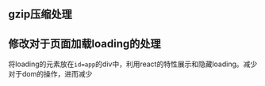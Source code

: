 # 

## gzip压缩处理

## 修改对于页面加载loading的处理

将loading的元素放在`id=app`的div中，利用react的特性展示和隐藏loading。减少对于dom的操作，进而减少